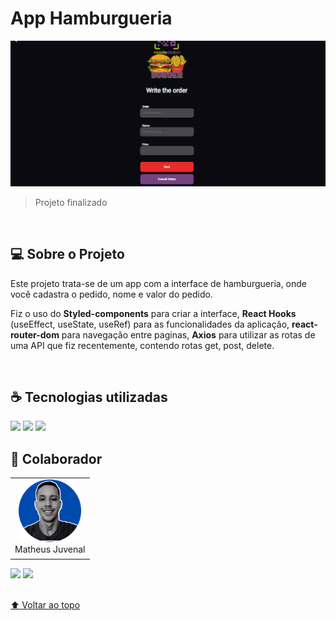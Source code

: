 # App Hamburgueria

<img src="./src/assets/print.gif" alt="Gif do projeto">


> Projeto finalizado 
<br>

## 💻 Sobre o Projeto

Este projeto trata-se de um app com a interface de hamburgueria, onde você cadastra o pedido, nome e valor do pedido.

Fiz o uso do <b>Styled-components</b> para criar a interface, <b>React Hooks</b> (useEffect, useState, useRef) para as funcionalidades da aplicação, <b>react-router-dom</b> para navegação entre paginas, <b>Axios</b> para utilizar as rotas de uma API que fiz recentemente, contendo rotas get, post, delete.

<br>


## ☕ Tecnologias utilizadas


<img src="https://img.shields.io/badge/JavaScript-F7DF1E?style=for-the-badge&logo=javascript&logoColor=black">
<img src="https://img.shields.io/badge/React-20232A?style=for-the-badge&logo=react&logoColor=61DAFB">
<img src="https://img.shields.io/badge/Node.js-43853D?style=for-the-badge&logo=node.js&logoColor=white">

<br>

## 💙 Colaborador

<table>
  <tr>
    <td align="center">
      <a href="#">
        <img src="./src/assets/Autor.png" width="100px;" alt="Foto de Matheus Juvenal no GitHub"/><br>
        <sub>
          <a >Matheus Juvenal</a>
        </sub>
      </a>
    </td>
  </tr>
</table>

<div>
 <a href="https://www.linkedin.com/in/matheus-juvenal-de-oliveira-379768237/" target="_blank"><img src="https://img.shields.io/badge/-LinkedIn-%230077B5?style=for-the-badge&logo=linkedin&logoColor=white" target="_blank"></a> 
<a href = "mailto:mathjuveoliveira@gmail.com"><img src="https://img.shields.io/badge/-Gmail-%23333?style=for-the-badge&logo=gmail&logoColor=white" target="_blank"></a>
</div>
<br>


[⬆ Voltar ao topo](#App-Hamburgueria)<br>
